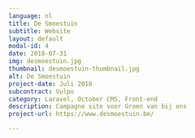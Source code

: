 ```yaml
---
language: nl
title: De Smoestuin
subtitle: Website
layout: default
modal-id: 4
date: 2018-07-31
img: desmoestuin.jpg
thumbnail: desmoestuin-thumbnail.jpg
alt: De Smoestuin
project-date: Juli 2018
subcontract: Vulpo
category: Laravel, October CMS, Front-end
description: Campagne site voor Groen van bij ons
project-url: https://www.desmoestuin.be/

---
```


